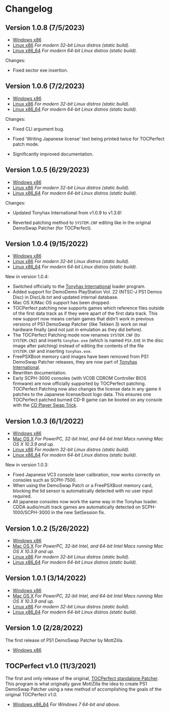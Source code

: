 # Changelog

## Version 1.0.8 (7/5/2023)

*   [Windows x86](https://alex-free.github.io/ps1demoswap/ps1_demoswap_patcher_1.0.8_win_x86.zip)
*   [Linux x86](https://alex-free.github.io/ps1demoswap/ps1_demoswap_patcher_1.0.8_linux_x86_static.zip) _For modern 32-bit Linux distros (static build)._
*   [Linux x86\_64](https://alex-free.github.io/ps1demoswap/ps1_demoswap_patcher_1.0.8_linux_x86_64_static.zip) _For modern 64-bit Linux distros (static build)._

Changes:

*   Fixed sector exe insertion.

## Version 1.0.6 (7/2/2023)

*   [Windows x86](https://alex-free.github.io/ps1demoswap/ps1_demoswap_patcher_1.0.6_win_x86.zip)
*   [Linux x86](https://alex-free.github.io/ps1demoswap/ps1_demoswap_patcher_1.0.6_linux_x86_static.zip) _For modern 32-bit Linux distros (static build)._
*   [Linux x86\_64](https://alex-free.github.io/ps1demoswap/ps1_demoswap_patcher_1.0.6_linux_x86_64_static.zip) _For modern 64-bit Linux distros (static build)._

Changes:

*   Fixed CLI argument bug.

*   Fixed 'Writing Japanese license' text being printed twice for TOCPerfect patch mode.

*   Significantly improved documentation.

## Version 1.0.5 (6/29/2023)

*   [Windows x86](https://alex-free.github.io/ps1demoswap/ps1_demoswap_patcher_1.0.5_win_x86.zip)
*   [Linux x86](https://alex-free.github.io/ps1demoswap/ps1_demoswap_patcher_1.0.5_linux_x86_static.zip) _For modern 32-bit Linux distros (static build)._
*   [Linux x86\_64](https://alex-free.github.io/ps1demoswap/ps1_demoswap_patcher_1.0.5_linux_x86_64_static.zip) _For modern 64-bit Linux distros (static build)._

Changes:

*   Updated Tonyhax International from v1.0.9 to v1.3.6!

*   Reverted patching method to `SYSTEM.CNF` editing like in the original DemoSwap Patcher (for TOCPerfect).

## Version 1.0.4 (9/15/2022)

*   [Windows x86](https://alex-free.github.io/ps1demoswap/ps1_demoswap_patcher_1.0.4_win_x86.zip)
*   [Linux x86](https://alex-free.github.io/ps1demoswap/ps1_demoswap_patcher_1.0.4_linux_x86_static.zip) _For modern 32-bit Linux distros (static build)._
*   [Linux x86\_64](https://alex-free.github.io/ps1demoswap/ps1_demoswap_patcher_1.0.4_linux_x86_64_static.zip) _For modern 64-bit Linux distros (static build)._

New in version 1.0.4:

*   Switched officially to the [Tonyhax International](https://alex-free.github.io/tonyhax-international) loader program.
*   Added support for DemoDemo PlayStation Vol. 22 (NTSC-J PS1 Demos Disc) in DiscLib.txt and updated internal database.
*   Mac OS X/Mac OS support has been dropped.
*   TOCPerfect patching now supports games which reference files outside of the first data track as if they were apart of the first data track. This new support now means certain games that didn't work in previous versions of PS1 DemoSwap Patcher (like Tekken 3) work on real hardware finally (and not just in emulation as they did before).
*   The TOCPerfect Patching mode now renames `SYSTEM.CNF` (to `SYSTEM.CN2`) and inserts `tonyhax.exe` (which is named `PSX.EXE` in the disc image after patching) instead of editing the contents of the file `SYSTEM.CNF` and inserting `tonyhax.exe`.
*   FreePSXBoot memory card images have been removed from PS1 DemoSwap Patcher releases, they are now part of [Tonyhax International](https://alex-free.github.io/tonyhax-international).
*   Rewritten documentation.
*   Early SCPH-3000 consoles (with VC0B CDROM Controller BIOS firmware) are now officially supported by TOCPerfect patching. TOCPerfect Patching now also changes the license data in any game it patches to the Japanese license/boot logo data. This ensures one TOCPerfect patched burned CD-R game can be booted on any console with the [CD Player Swap Trick](#cdplayerswaptrick).

## Version 1.0.3 (6/1/2022)

*   [Windows x86](https://alex-free.github.io/ps1demoswap/ps1_demoswap_patcher_1.0.3_win_x86.zip)
*   [Mac OS X](https://alex-free.github.io/ps1demoswap/ps1_demoswap_patcher_1.0.3_mac_os_x.zip) _For PowerPC, 32-bit Intel, and 64-bit Intel Macs running Mac OS X 10.3.9 and up._
*   [Linux x86](https://alex-free.github.io/ps1demoswap/ps1_demoswap_patcher_1.0.3_linux_x86_static.zip) _For modern 32-bit Linux distros (static build)._
*   [Linux x86\_64](https://alex-free.github.io/ps1demoswap/ps1_demoswap_patcher_1.0.3_linux_x86_64_static.zip) _For modern 64-bit Linux distros (static build)._

New in version 1.0.3:

*   Fixed Japanese VC3 console laser calibration, now works correctly on consoles such as SCPH-7500.
*   When using the DemoSwap Patch or a FreePSXBoot memory card, blocking the lid sensor is automatically detected with no user input required.
*   All japanese consoles now work the same way in the Tonyhax loader. CDDA audio/multi track games are automatically detected on SCPH-1000/SCPH-3000 in the new SetSession fix.

## Version 1.0.2 (5/26/2022)

*   [Windows x86](https://alex-free.github.io/ps1demoswap/ps1_demoswap_patcher_1.0.2_win_x86.zip)
*   [Mac OS X](https://alex-free.github.io/ps1demoswap/ps1_demoswap_patcher_1.0.2_mac_os_x.zip) _For PowerPC, 32-bit Intel, and 64-bit Intel Macs running Mac OS X 10.3.9 and up._
*   [Linux x86](https://alex-free.github.io/ps1demoswap/ps1_demoswap_patcher_1.0.2_linux_x86_static.zip) _For modern 32-bit Linux distros (static build)._
*   [Linux x86\_64](https://alex-free.github.io/ps1demoswap/ps1_demoswap_patcher_1.0.2_linux_x86_64_static.zip) _For modern 64-bit Linux distros (static build)._

## Version 1.0.1 (3/14/2022)

*   [Windows x86](https://alex-free.github.io/ps1demoswap/ps1_demoswap_patcher_1.0.1_win_x86.zip)
*   [Mac OS X](https://alex-free.github.io/ps1demoswap/ps1_demoswap_patcher_1.0.1_mac_os_x.zip) _For PowerPC, 32-bit Intel, and 64-bit Intel Macs running Mac OS X 10.3.9 and up._
*   [Linux x86](https://alex-free.github.io/ps1demoswap/ps1_demoswap_patcher_1.0.1_linux_x86_static.zip) _For modern 32-bit Linux distros (static build)._
*   [Linux x86\_64](https://alex-free.github.io/ps1demoswap/ps1_demoswap_patcher_1.0.1_linux_x86_64_static.zip) _For modern 64-bit Linux distros (static build)._

## Version 1.0 (2/28/2022)

The first release of PS1 DemoSwap Patcher by MottZilla.

*   [Windows x86](https://alex-free.github.io/ps1demoswap/PS1_DemoSwap_v1.0.zip)

## TOCPerfect v1.0 (11/3/2021)

The first and only release of the original, [TOCPerfect standalone Patcher](https://alex-free.github.io/tocperfect). This program is what originally gave MottZilla the idea to create PS1 DemoSwap Patcher using a new method of accomplishing the goals of the original TOCPerfect v1.0.

*   [Windows x86\_64](https://github.com/alex-free/tonyhax/releases/download/v1.0tp/tocperfect-1.0-windows.zip) _For Windows 7 64-bit and above._